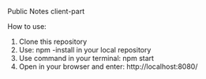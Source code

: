 Public Notes client-part

How to use:

1. Clone this repository
2. Use:  npm -install  in your local repository
3. Use command in your terminal: npm start
4. Open in your browser and enter: http://localhost:8080/